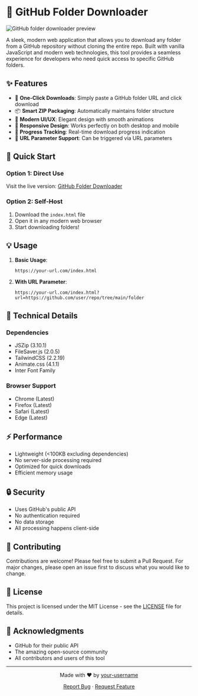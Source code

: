 # 📂 GitHub Folder Downloader

![GitHub folder downloader preview](preview.png)

A sleek, modern web application that allows you to download any folder from a GitHub repository without cloning the entire repo. Built with vanilla JavaScript and modern web technologies, this tool provides a seamless experience for developers who need quick access to specific GitHub folders.

## ✨ Features

- 🚀 **One-Click Downloads**: Simply paste a GitHub folder URL and click download
- 📦 **Smart ZIP Packaging**: Automatically maintains folder structure
- 🎨 **Modern UI/UX**: Elegant design with smooth animations
- 📱 **Responsive Design**: Works perfectly on both desktop and mobile
- 🔄 **Progress Tracking**: Real-time download progress indication
- 🔗 **URL Parameter Support**: Can be triggered via URL parameters

## 🚀 Quick Start

### Option 1: Direct Use
Visit the live version: [GitHub Folder Downloader](https://your-username.github.io/github-folder-downloader)

### Option 2: Self-Host
1. Download the `index.html` file
2. Open it in any modern web browser
3. Start downloading folders!

## 💡 Usage

1. **Basic Usage**:
   ```
   https://your-url.com/index.html
   ```

2. **With URL Parameter**:
   ```
   https://your-url.com/index.html?url=https://github.com/user/repo/tree/main/folder
   ```

## 🔧 Technical Details

### Dependencies
- JSZip (3.10.1)
- FileSaver.js (2.0.5)
- TailwindCSS (2.2.19)
- Animate.css (4.1.1)
- Inter Font Family

### Browser Support
- Chrome (Latest)
- Firefox (Latest)
- Safari (Latest)
- Edge (Latest)

## ⚡️ Performance

- Lightweight (<100KB excluding dependencies)
- No server-side processing required
- Optimized for quick downloads
- Efficient memory usage

## 🔒 Security

- Uses GitHub's public API
- No authentication required
- No data storage
- All processing happens client-side

## 🤝 Contributing

Contributions are welcome! Please feel free to submit a Pull Request. For major changes, please open an issue first to discuss what you would like to change.

## 📄 License

This project is licensed under the MIT License - see the [LICENSE](LICENSE) file for details.

## 💖 Acknowledgments

- GitHub for their public API
- The amazing open-source community
- All contributors and users of this tool

---

<p align="center">
  Made with ❤️ by <a href="https://github.com/your-username">your-username</a>
</p>

<p align="center">
  <a href="https://github.com/your-username/github-folder-downloader/issues">Report Bug</a> ·
  <a href="https://github.com/your-username/github-folder-downloader/issues">Request Feature</a>
</p>
